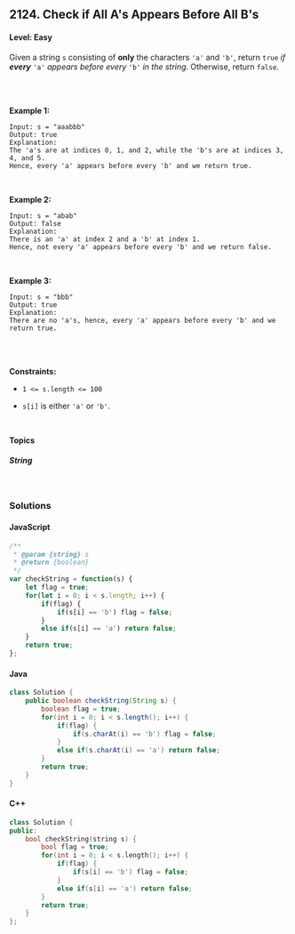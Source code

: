## 2124. Check if All A's Appears Before All B's
#### Level: Easy


Given a string `s` consisting of **only** the characters `'a'` and `'b'`, return `true` *if **every*** `'a'` *appears before every* `'b'` *in the string*. Otherwise, return `false`.

<br><br>


**Example 1:** 

<!-- <img src="https://assets.leetcode.com/uploads/2020/01/09/sample_1_1684.png" width="560px"/>  <br>   -->

```
Input: s = "aaabbb"
Output: true
Explanation:
The 'a's are at indices 0, 1, and 2, while the 'b's are at indices 3, 4, and 5.
Hence, every 'a' appears before every 'b' and we return true.
```

<br> 


**Example 2:**

<!-- <img src="https://assets.leetcode.com/uploads/2020/01/09/sample_2_1684.png" width="420px"/>  <br>   -->

```
Input: s = "abab"
Output: false
Explanation:
There is an 'a' at index 2 and a 'b' at index 1.
Hence, not every 'a' appears before every 'b' and we return false.
```

<br>


**Example 3:**

<!-- <img src="https://assets.leetcode.com/uploads/2020/01/15/sample_3_1684.png" width="540px"/>  <br>   -->

```
Input: s = "bbb"
Output: true
Explanation:
There are no 'a's, hence, every 'a' appears before every 'b' and we return true.
```

<br>


<br>

**Constraints:**

- `1 <= s.length <= 100`

- `s[i]` is either `'a'` or `'b'`.  


<br>

**Topics** 

##### String


<br>

### Solutions

#### JavaScript
```javascript
/**
 * @param {string} s
 * @return {boolean}
 */
var checkString = function(s) {
    let flag = true;
    for(let i = 0; i < s.length; i++) {
        if(flag) {
            if(s[i] == 'b') flag = false;
        }
        else if(s[i] == 'a') return false;
    }
    return true;
};
```

#### Java
```java
class Solution {
    public boolean checkString(String s) {
        boolean flag = true;
        for(int i = 0; i < s.length(); i++) {
            if(flag) {
                if(s.charAt(i) == 'b') flag = false;
            }
            else if(s.charAt(i) == 'a') return false;
        }
        return true;
    }
}
```

#### C++
```c++
class Solution {
public:
    bool checkString(string s) {
        bool flag = true;
        for(int i = 0; i < s.length(); i++) {
            if(flag) {
                if(s[i] == 'b') flag = false;
            }
            else if(s[i] == 'a') return false;
        }
        return true;
    }
};
```